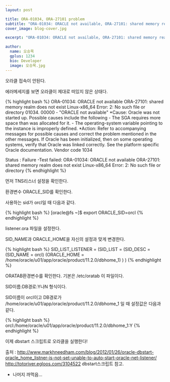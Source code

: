 ```yaml
---
layout: post

title: ORA-01034, ORA-27101 problem 
subtitle: "ORA-01034: ORACLE not available, ORA-27101: shared memory realm does not exist."
cover_image: blog-cover.jpg

excerpt: "ORA-01034: ORACLE not available, ORA-27101: shared memory realm does not exist, Linux-x86_64 Error: 2: No such file or directory"

author:
  name: 오승목
  gplus: 1234
  bio: Developer
  image: 오승목.jpg
---
```


오라클 접속이 안된다.

에러메세지를 보면 오라클이 제대로 떠있지 않은 상태다.

{% highlight bash  %}
ORA-01034: ORACLE not available
ORA-27101: shared memory realm does not exist
Linux-x86_64 Error: 2: No such file or directory
01034. 00000 -  "ORACLE not available"
*Cause:    Oracle was not started up. Possible causes include the following
           - The SGA requires more space than was allocated for it.
           - The operating-system variable pointing to the instance is
           improperly defined.
*Action:   Refer to accompanying messages for possible causes and correct
           the problem mentioned in the other messages.
           If Oracle has been initialized, then on some operating systems,
           verify that Oracle was linked correctly. See the platform
           specific Oracle documentation.
Vendor code 1034

Status : Failure -Test failed: ORA-01034: ORACLE not available
ORA-27101: shared memory realm does not exist
Linux-x86_64 Error: 2: No such file or directory
{% endhighlight %}

먼저 TNS리스너 설정을 확인한다.

환경변수 ORACLE_SID를 확인한다.

사용하는 sid가 orcl일 때 다음과 같다.

{% highlight bash  %}
[oracle@fs ~]$ export ORACLE_SID=orcl
{% endhighlight %}

listener.ora 파일을 설정한다.

SID_NAME과 ORACLE_HOME을 자신의 설정과 맞게 변경한다.

{% highlight bash  %}
SID_LIST_LISTENER =
  (SID_LIST =
    (SID_DESC =
      (SID_NAME = orcl)
      (ORACLE_HOME = /home/oracle/u01/app/oracle/product/11.2.0/dbhome_1)
    )
  )
{% endhighlight %}

ORATAB환경변수를 확인한다.
기본은 /etc/oratab 이 파일이다.

SID이름:DB경로:Y나N 형식이다.

SID이름이 orcl이고
DB경로가 /home/oracle/u01/app/oracle/product/11.2.0/dbhome_1 일 때 설정값은 다음과 같다.

{% highlight bash  %}
orcl:/home/oracle/u01/app/oracle/product/11.2.0/dbhome_1:Y
{% endhighlight %}

이제 dbstart 스크립트로 오라클을 실행한다!

출처 : 
http://www.markhneedham.com/blog/2012/01/26/oracle-dbstart-oracle_home_listner-is-not-set-unable-to-auto-start-oracle-net-listener/
http://totoriver.egloos.com/3104522
dbstart스크립트 참고.
+ 나머지 까먹음...


